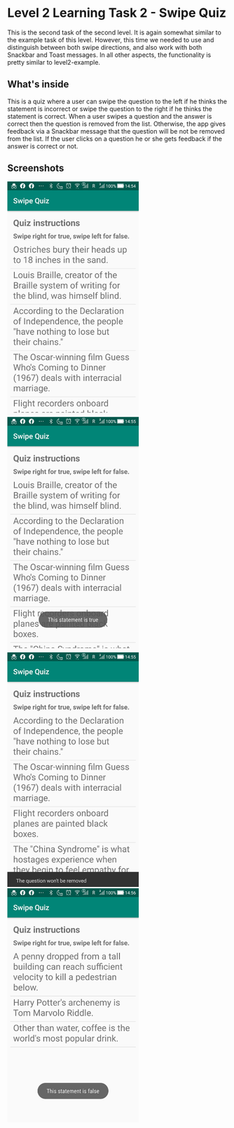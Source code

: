 # Level 2 Learning Task 2 - Swipe Quiz
This is the second task of the second level. It is again somewhat similar to the example task of this level. However, this time we needed to use and distinguish between both swipe directions, and also work with both Snackbar and Toast messages. In all other aspects, the functionality is pretty similar to level2-example.
## What's inside
This is a quiz where a user can swipe the question to the left if he thinks the statement is incorrect or swipe the question to the right if he thinks the statement is correct. When a user swipes a question and the answer is correct then the question is removed from the list. Otherwise, the app gives feedback via a Snackbar message that the question will be not be removed from the list. If the user clicks on a question he or she gets feedback if the answer is correct or not. 
## Screenshots
<img src="screenshots/screenshot1.jpg" alt="Screenshot" width="300"/>    <img src="screenshots/screenshot2.jpg" alt="Screenshot" width="300"/>
<img src="screenshots/screenshot3.jpg" alt="Screenshot" width="300"/>    <img src="screenshots/screenshot4.jpg" alt="Screenshot" width="300"/>
